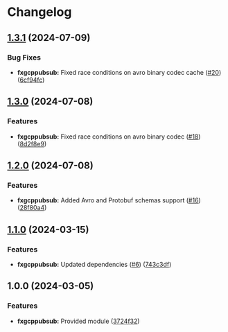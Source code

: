 # Changelog

## [1.3.1](https://github.com/ankorstore/yokai-contrib/compare/fxgcppubsub/v1.3.0...fxgcppubsub/v1.3.1) (2024-07-09)


### Bug Fixes

* **fxgcppubsub:** Fixed race conditions on avro binary codec cache ([#20](https://github.com/ankorstore/yokai-contrib/issues/20)) ([6cf94fc](https://github.com/ankorstore/yokai-contrib/commit/6cf94fc822d3859d81e3db04e7b47a34d20c3acd))

## [1.3.0](https://github.com/ankorstore/yokai-contrib/compare/fxgcppubsub/v1.2.0...fxgcppubsub/v1.3.0) (2024-07-08)


### Features

* **fxgcppubsub:** Fixed race conditions on avro binary codec ([#18](https://github.com/ankorstore/yokai-contrib/issues/18)) ([8d2f8e9](https://github.com/ankorstore/yokai-contrib/commit/8d2f8e9e39807b4a564d080396df1e2e6983648b))

## [1.2.0](https://github.com/ankorstore/yokai-contrib/compare/fxgcppubsub/v1.1.0...fxgcppubsub/v1.2.0) (2024-07-08)


### Features

* **fxgcppubsub:** Added Avro and Protobuf schemas support ([#16](https://github.com/ankorstore/yokai-contrib/issues/16)) ([28f80a4](https://github.com/ankorstore/yokai-contrib/commit/28f80a4b725e68203ce26464e4616249ba335af2))

## [1.1.0](https://github.com/ankorstore/yokai-contrib/compare/fxgcppubsub/v1.0.0...fxgcppubsub/v1.1.0) (2024-03-15)


### Features

* **fxgcppubsub:** Updated dependencies ([#6](https://github.com/ankorstore/yokai-contrib/issues/6)) ([743c3df](https://github.com/ankorstore/yokai-contrib/commit/743c3df0d9b5a4216b33b65204a2d9368ba14071))

## 1.0.0 (2024-03-05)


### Features

* **fxgcppubsub:** Provided module ([3724f32](https://github.com/ankorstore/yokai-contrib/commit/3724f32c0d2da448ca53d9054a65fb83c2353b4a))
